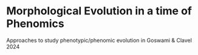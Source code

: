 # Morphological Evolution in a time of Phenomics
Approaches to study phenotypic/phenomic evolution in Goswami & Clavel 2024
